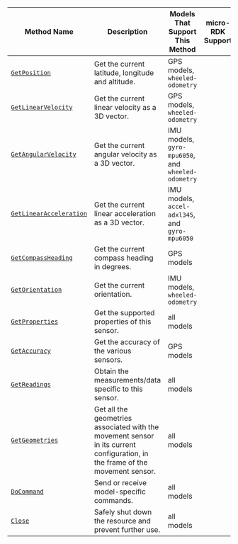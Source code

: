 <!-- prettier-ignore -->
| Method Name | Description | Models That Support This Method | micro-RDK Support |
| ----------- | ----------- | ------------------------------- | ----------------- |
| [`GetPosition`](/components/movement-sensor/#getposition) | Get the current latitude, longitude and altitude. | GPS models, `wheeled-odometry` | <p class="center-text"><i class="fas fa-check" title="yes"></i></p> |
| [`GetLinearVelocity`](/components/movement-sensor/#getlinearvelocity) | Get the current linear velocity as a 3D vector. | GPS models, `wheeled-odometry` | <p class="center-text"><i class="fas fa-check" title="yes"></i></p> |
| [`GetAngularVelocity`](/components/movement-sensor/#getangularvelocity) | Get the current angular velocity as a 3D vector. | IMU models, `gyro-mpu6050`, and `wheeled-odometry` | <p class="center-text"><i class="fas fa-check" title="yes"></i></p> |
| [`GetLinearAcceleration`](/components/movement-sensor/#getlinearacceleration) | Get the current linear acceleration as a 3D vector. | IMU models,  `accel-adxl345`, and `gyro-mpu6050` | <p class="center-text"><i class="fas fa-check" title="yes"></i></p> |
| [`GetCompassHeading`](/components/movement-sensor/#getcompassheading) | Get the current compass heading in degrees. | GPS models | <p class="center-text"><i class="fas fa-check" title="yes"></i></p> |
| [`GetOrientation`](/components/movement-sensor/#getorientation) | Get the current orientation. | IMU models, `wheeled-odometry` | |
| [`GetProperties`](/components/movement-sensor/#getproperties) | Get the supported properties of this sensor. | all models | <p class="center-text"><i class="fas fa-check" title="yes"></i></p> |
| [`GetAccuracy`](/components/movement-sensor/#getaccuracy) | Get the accuracy of the various sensors. | GPS models | <p class="center-text"><i class="fas fa-times" title="no"></i></p> |
| [`GetReadings`](/components/movement-sensor/#getreadings) | Obtain the measurements/data specific to this sensor. | all models | <p class="center-text"><i class="fas fa-check" title="yes"></i></p> |
| [`GetGeometries`](/components/movement-sensor/#getgeometries) | Get all the geometries associated with the movement sensor in its current configuration, in the frame of the movement sensor. | all models | <p class="center-text"><i class="fas fa-times" title="no"></i></p> |
| [`DoCommand`](/components/movement-sensor/#docommand) | Send or receive model-specific commands. | all models | <p class="center-text"><i class="fas fa-check" title="yes"></i></p> |
| [`Close`](/components/movement-sensor/#close) | Safely shut down the resource and prevent further use. | all models | <p class="center-text"><i class="fas fa-times" title="no"></i></p> |
